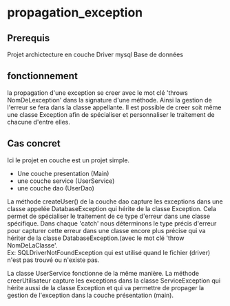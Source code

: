 # propagation_exception

## Prerequis
Projet archictecture en couche
Driver mysql
Base de données

## fonctionnement
la propagation d'une exception se creer avec le mot clé 'throws NomDeLexception' dans la signature d'une méthode. Ainsi la gestion de l'erreur se fera dans la classe appellante. 
Il est possible de creer soit même une classe Exception afin de spécialiser et personnaliser le traitement de chacune d'entre elles.

## Cas concret
Ici le projet en couche est un projet simple. 
* Une couche presentation (Main)
* une couche service (UserService)
* une couche dao (UserDao)

La méthode createUser() de la couche dao capture les exceptions dans une classe appelée DatabaseException qui hérite de la classe Exception. Cela permet de spécialiser le traitement de ce type d'erreur dans une classe spécifique.
Dans chaque 'catch' nous déterminons le type précis d'erreur pour capturer cette erreur dans une classe encore plus précise qui va hériter de la classe DatabaseException.(avec le mot clé 'throw NomDeLaClasse'.<br/>
Ex:
SQLDriverNotFoundException qui est utilisé quand le fichier (driver) n'est pas trouvé ou n'existe pas.

La classe UserService fonctionne de la même manière. La méthode creerUtilisateur capture les exceptions dans la classe ServiceException qui hérite aussi de la classe Exception et qui va permettre de propager la gestion de l'exception dans la couche présentation (main).  
